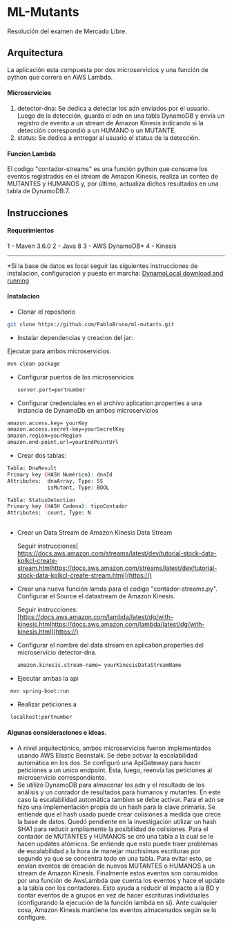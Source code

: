 # ML-Mutants

Resolución del examen de Mercado Libre.

## Arquitectura

La aplicación esta compuesta por dos microservicios y una función de python que correra en AWS Lambda.

#### Microservicios

1. detector-dna: Se dedica a detectar los adn enviados por el usuario. Luego de la detección, guarda el adn en una tabla DynamoDB y envía un registro de evento a un stream de Amazon Kinesis indicando si la detección correspondió a un HUMANO o un MUTANTE.
2. status: Se dedica a entregar al usuario el status de la detección.

#### Funcion Lambda

El codigo "contador-streams" es una función python que consume los eventos registrados en el stream de Amazon Kinesis, realiza un conteo de MUTANTES y HUMANOS y, por último, actualiza dichos resultados en una tabla de DynamoDB.7.

## Instrucciones

#### Requerimientos

1 - Maven 3.6.0
2 - Java 8
3 - AWS DynamoDB*
4 - Kinesis

---

*Si la base de datos es local seguir las siguientes instrucciones de instalacion, configuracion y puesta en marcha:
[DynamoLocal download and running](https://docs.aws.amazon.com/es_es/amazondynamodb/latest/developerguide/DynamoDBLocal.DownloadingAndRunning.html)

#### Instalacion

- Clonar el repositorio

```bash
git clone https://github.com/PabloBruno/ml-mutants.git
```

- Instalar dependencias y creacion del jar:

Ejecutar para ambos microservicios.

```bash
mvn clean package

```

- Configurar puertos de los microservicios

  ````bash
  server.port=portnumber
  ````
- Configurar credenciales en el archivo aplication.properties a una instancia de DynamoDb en ambos microservicios

```bash
amazon.access.key= yourKey
amazon.access.secret-key=yourSecretKey
amazon.region=yourRegion
amazon.end-point.url=yourEndPointUrl
```

- Crear dos tablas:

```bash
Tabla: DnaResult
Primary key (HASH Numérico): dnaId
Attributes:  dnaArray, Type: SS
             isMutant, Type: BOOL
```

```bash
Tabla: StatusDetection
Primary key (HASH Cadena): tipoContador
Attributes:  count, Type: N
   
```

- Crear un Data Stream de Amazon Kinesis Data Stream

  Seguir instrucciones[ https://docs.aws.amazon.com/streams/latest/dev/tutorial-stock-data-kplkcl-create-stream.htmlhttps://docs.aws.amazon.com/streams/latest/dev/tutorial-stock-data-kplkcl-create-stream.html](https://)
- Crear una nueva función lamda para el codigo "contador-streams.py". Configurar el Source el datastream de Amazon Kinesis.

  Seguir instrucciones: [https://docs.aws.amazon.com/lambda/latest/dg/with-kinesis.htmlhttps://docs.aws.amazon.com/lambda/latest/dg/with-kinesis.html](https://)
- Configurar el nombre del data stream en aplication.properties del microservicio detector-dna.

  ````bash
  amazon.kinesis.stream-name= yourKinesisDataStreamName
  ````
- Ejecutar ambas la api

```bash
 mvn spring-boot:run
```

- Realizar peticiones a

```bash
 localhost:portnumber
```


#### Algunas consideraciones e ideas.

- A nivel arquitectónico, ambos microservicios fueron implementados usando AWS Elastic Beanstalk. Se debe activar la escalabilidad automática en los dos. Se configuró una ApiGateway para hacer peticiones a un unico endpoint. Esta, luego, reenvía las peticiones al microservicio correspondiente.
- Se utilizó DynamoDB para almacenar los adn y el resultado de los análisis y un contador de resultados para humanos y mutantes. En este caso la escalabilidad automática tambien se debe activar.
  Para el adn se hizo una implementación propia de un hash para la clave primaria. Se entiende que el hash usado puede crear colisiones a medida que crece la base de datos. Quedó pendiente en la investigación utilizar un hash SHA1 para reducir ampliamente la posibilidad de colisiones.
  Para el contador de MUTANTES y HUMANOS se cró una tabla a la cual se le hacen updates atómicos. Se entiende que esto puede traer problemas de escalabilidad a la hora de manejar muchisimas escrituras por segundo ya que se concentra todo en una tabla. Para evitar esto, se envían eventos de creación de nuevos MUTANTES o HUMANOS a un stream de Amazon Kinesis. Finalmente estos eventos son consumidos por una función de AwsLambda que cuenta los eventos y hace el update a la tabla con los contadores. Esto ayuda a reducir el impacto a la BD y contar eventos de a grupos en vez de hacer escrituras individuales (configurando la ejecución de la función lambda en sí). Ante cualquier cosa, Amazon Kinesis mantiene los eventos almacenados según se lo configure.
